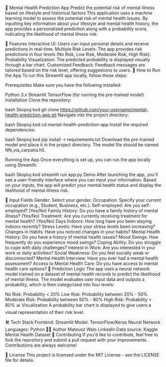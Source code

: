 🧠 Mental Health Prediction App
Predict the potential risk of mental illness based on lifestyle and historical factors
This application uses a machine learning model to assess the potential risk of mental health issues. By inputting key information about your lifestyle and mental health history, the app provides a personalized prediction along with a probability score, indicating the likelihood of mental illness risk.

🔮 Features
Interactive UI: Users can input personal details and receive predictions in real-time.
Multiple Risk Levels: The app provides risk predictions in four levels (No Risk, Low Risk, Moderate Risk, High Risk).
Probability Visualization: The predicted probability is displayed visually through a bar chart.
Customized Feedback: Feedback messages are tailored based on the risk level, offering suggestions to users.
🚀 How to Run the App
To run this Streamlit app locally, follow these steps:

Prerequisites
Make sure you have the following installed:

Python 3.x
Streamlit
TensorFlow (for running the pre-trained model)
Installation
Clone the repository:

bash
Skopiuj kod
git clone https://github.com/your-username/mental-health-prediction-app.git
Navigate into the project directory:

bash
Skopiuj kod
cd mental-health-prediction-app
Install the required dependencies:

bash
Skopiuj kod
pip install -r requirements.txt
Download the pre-trained model and place it in the project directory. The model file should be named NN_via_carpatia.h5.

Running the App
Once everything is set up, you can run the app locally using Streamlit:

bash
Skopiuj kod
streamlit run app.py
Demo
After launching the app, you'll see a user-friendly interface where you can input your information. Based on your inputs, the app will predict your mental health status and display the likelihood of mental illness risk.

<!-- Add a screenshot of your app -->

🔑 Input Fields
Gender: Select your gender.
Occupation: Specify your current occupation (e.g., Student, Business, etc.).
Self-employed: Are you self-employed? (Yes/No)
Family History: Do you have a family history of mental illness? (Yes/No)
Treatment: Are you currently receiving treatment for mental health? (Yes/No)
Days Indoors: How long have you been staying indoors recently?
Stress Levels: Have your stress levels been increasing?
Changes in Habits: Have you noticed changes in your habits?
Mental Health History: Do you have a history of mental health issues?
Mood Swings: How frequently do you experience mood swings?
Coping Ability: Do you struggle to cope with daily challenges?
Interest in Work: Are you interested in your work or daily activities?
Social Weakness: Do you feel socially weak or disconnected?
Mental Health Interview: Have you ever had a mental health assessment?
Access to Mental Health Care: Do you have access to mental health care options?
🎯 Prediction Logic
The app uses a neural network model trained on a dataset of mental health records to predict the likelihood of mental illness. The model evaluates user input data and outputs a probability, which is then categorized into four levels:

No Risk: Probability < 20%
Low Risk: Probability between 20% - 50%
Moderate Risk: Probability between 50% - 80%
High Risk: Probability > 80%
📊 Visualization
A probability bar chart is displayed to give users a visual representation of their risk level.

🛠️ Tech Stack
Frontend: Streamlit
Model: TensorFlow/Keras Neural Network
Languages: Python
👨‍💻 Author
Mateusz Walo
LinkedIn
Data source: Kaggle Mental Health Dataset
🤝 Contributing
If you'd like to contribute, feel free to fork the repository and submit a pull request with your improvements. Contributions are always welcome!

📄 License
This project is licensed under the MIT License - see the LICENSE file for details.
